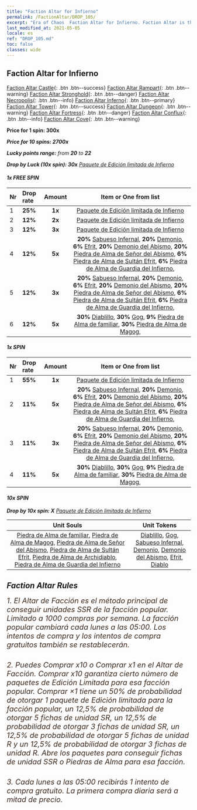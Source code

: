 ```yaml
---
title: "Faction Altar for Infierno"
permalink: /FactionAltar/DROP_105/
excerpt: "Era of Chaos  Faction Altar for Infierno. Faction Altar is the primary method for obtaining SSR units from the popular faction. Limited to 1,000 purchases each week. The popular faction changes at 05:00 every Monday. Purchase attempts and free purchase attempts will also reset then."
last_modified_at: 2021-05-05
locale: es
ref: "DROP_105.md"
toc: false
classes: wide
---
```


##  Faction Altar for **Infierno**

  [Faction Altar Castle](/es/FactionAltar/DROP_101/){: .btn .btn--success} [Faction Altar Rampart](/es/FactionAltar/DROP_102/){: .btn .btn--warning} [Faction Altar Stronghold](/es/FactionAltar/DROP_103/){: .btn .btn--danger} [Faction Altar Necropolis](/es/FactionAltar/DROP_104/){: .btn .btn--info} [Faction Altar Inferno](/es/FactionAltar/DROP_105/){: .btn .btn--primary} [Faction Altar Tower](/es/FactionAltar/DROP_106/){: .btn .btn--success} [Faction Altar Dungeon](/es/FactionAltar/DROP_107/){: .btn .btn--warning} [Faction Altar Fortress](/es/FactionAltar/DROP_108/){: .btn .btn--danger} [Faction Altar Conflux](/es/FactionAltar/DROP_109/){: .btn .btn--info} [Faction Altar Cove](/es/FactionAltar/DROP_112/){: .btn .btn--warning} 

  **Price for 1 spin: 300x** <i class="fas fa-gem"/>

  **Price for 10 spins: 2700x** <i class="fas fa-gem"/>

  **Lucky points range:** from **20** to **22**

  **Drop by Luck (10x spin): 30x** [Paquete de Edición limitada de Infierno](/ItemsES/con_2104/)

####  1x FREE SPIN 

  |    Nr    |  Drop rate  |  Amount   |   Item or One from list  |
  |:---------|:------------|:---------:|:------------------------:|
  | 1 | **25%** | **1x** | [Paquete de Edición limitada de Infierno](/ItemsES/con_2104/) |
  | 2 | **12%** | **2x** | [Paquete de Edición limitada de Infierno](/ItemsES/con_2104/) |
  | 3 | **12%** | **3x** | [Paquete de Edición limitada de Infierno](/ItemsES/con_2104/) |
  | 4 | **12%** | **5x** |  **20%** [Sabueso Infernal](/ItemsES/unt_228/),  **20%** [Demonio](/ItemsES/unt_229/),  **6%** [Efrit](/ItemsES/unt_231/),  **20%** [Demonio del Abismo](/ItemsES/unt_230/),  **20%** [Piedra de Alma de Señor del Abismo](/ItemsES/unt_316/),  **6%** [Piedra de Alma de Sultán Efrit](/ItemsES/unt_317/),  **6%** [Piedra de Alma de Guardia del Infierno](/ItemsES/unt_315/),  |
  | 5 | **12%** | **3x** |  **20%** [Sabueso Infernal](/ItemsES/unt_228/),  **20%** [Demonio](/ItemsES/unt_229/),  **6%** [Efrit](/ItemsES/unt_231/),  **20%** [Demonio del Abismo](/ItemsES/unt_230/),  **20%** [Piedra de Alma de Señor del Abismo](/ItemsES/unt_316/),  **6%** [Piedra de Alma de Sultán Efrit](/ItemsES/unt_317/),  **6%** [Piedra de Alma de Guardia del Infierno](/ItemsES/unt_315/),  |
  | 6 | **12%** | **5x** |  **30%** [Diablillo](/ItemsES/unt_226/),  **30%** [Gog](/ItemsES/unt_227/),  **9%** [Piedra de Alma de familiar](/ItemsES/unt_313/),  **30%** [Piedra de Alma de Magog](/ItemsES/unt_314/),  |


####  1x SPIN 

  |    Nr    |  Drop rate  |  Amount   |   Item or One from list  |
  |:---------|:------------|:---------:|:------------------------:|
  | 1 | **55%** | **1x** | [Paquete de Edición limitada de Infierno](/ItemsES/con_2104/) |
  | 2 | **11%** | **5x** |  **20%** [Sabueso Infernal](/ItemsES/unt_228/),  **20%** [Demonio](/ItemsES/unt_229/),  **6%** [Efrit](/ItemsES/unt_231/),  **20%** [Demonio del Abismo](/ItemsES/unt_230/),  **20%** [Piedra de Alma de Señor del Abismo](/ItemsES/unt_316/),  **6%** [Piedra de Alma de Sultán Efrit](/ItemsES/unt_317/),  **6%** [Piedra de Alma de Guardia del Infierno](/ItemsES/unt_315/),  |
  | 3 | **11%** | **3x** |  **20%** [Sabueso Infernal](/ItemsES/unt_228/),  **20%** [Demonio](/ItemsES/unt_229/),  **6%** [Efrit](/ItemsES/unt_231/),  **20%** [Demonio del Abismo](/ItemsES/unt_230/),  **20%** [Piedra de Alma de Señor del Abismo](/ItemsES/unt_316/),  **6%** [Piedra de Alma de Sultán Efrit](/ItemsES/unt_317/),  **6%** [Piedra de Alma de Guardia del Infierno](/ItemsES/unt_315/),  |
  | 4 | **11%** | **5x** |  **30%** [Diablillo](/ItemsES/unt_226/),  **30%** [Gog](/ItemsES/unt_227/),  **9%** [Piedra de Alma de familiar](/ItemsES/unt_313/),  **30%** [Piedra de Alma de Magog](/ItemsES/unt_314/),  |


####  10x SPIN 

  **Drop by 10x spin: X** [Paquete de Edición limitada de Infierno](/ItemsES/con_2104/)

  |    Unit Souls    |  Unit Tokens  |
  |:----------------:|:-------------:|
  | [Piedra de Alma de familiar](/ItemsES/unt_313/), [Piedra de Alma de Magog](/ItemsES/unt_314/), [Piedra de Alma de Señor del Abismo](/ItemsES/unt_316/), [Piedra de Alma de Sultán Efrit](/ItemsES/unt_317/), [Piedra de Alma de Archidiablo](/ItemsES/unt_318/), [Piedra de Alma de Guardia del Infierno](/ItemsES/unt_315/) | [Diablillo](/ItemsES/unt_226/), [Gog](/ItemsES/unt_227/), [Sabueso Infernal](/ItemsES/unt_228/), [Demonio](/ItemsES/unt_229/), [Demonio del Abismo](/ItemsES/unt_230/), [Efrit](/ItemsES/unt_231/), [Diablo](/ItemsES/unt_232/) |



## Faction Altar Rules

  <span style="color: #3c2a1e;font-size:20px">1. El Altar de Facción es el método principal de conseguir unidades SSR de la facción popular. Limitado a 1000 compras por semana. La facción popular cambiará cada lunes a las 05:00. Los intentos de compra y los intentos de compra gratuitos también se restablecerán. </span><br/>

<br/>  <span style="color: #3c2a1e;font-size:20px">2. Puedes Comprar x10 o Comprar x1 en el Altar de Facción. Comprar x10 garantiza cierto número de paquetes de Edición Limitada para esa facción popular. Comprar ×1 tiene un 50% de probabilidad de otorgar 1 paquete de Edición limitada para la facción popular, un 12,5% de probabilidad de otorgar 5 fichas de unidad SR, un 12,5% de probabilidad de otorgar 3 fichas de unidad SR, un 12,5% de probabilidad de otorgar 5 fichas de unidad R y un 12,5% de probabilidad de otorgar 3 fichas de unidad R. Abre los paquetes para conseguir fichas de unidad SSR o Piedras de Alma para esa facción.</span>

<br/>  <span style="color: #3c2a1e;font-size:20px">3. Cada lunes a las 05:00 recibirás 1 intento de compra gratuito. La primera compra diaria será a mitad de precio.</span><br/>

<br/>